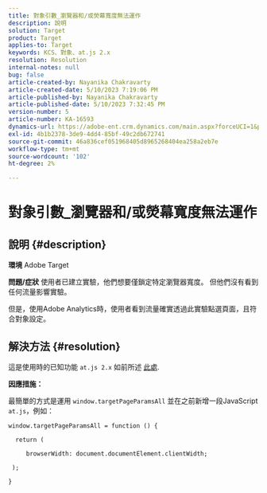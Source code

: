 ```yaml
---
title: 對象引數_瀏覽器和/或熒幕寬度無法運作
description: 說明
solution: Target
product: Target
applies-to: Target
keywords: KCS、對象、at.js 2.x
resolution: Resolution
internal-notes: null
bug: false
article-created-by: Nayanika Chakravarty
article-created-date: 5/10/2023 7:19:06 PM
article-published-by: Nayanika Chakravarty
article-published-date: 5/10/2023 7:32:45 PM
version-number: 5
article-number: KA-16593
dynamics-url: https://adobe-ent.crm.dynamics.com/main.aspx?forceUCI=1&pagetype=entityrecord&etn=knowledgearticle&id=33aea286-67ef-ed11-8849-6045bd006239
exl-id: 4b1b2378-3de9-4dd4-85bf-49c2db672741
source-git-commit: 46a836cef051968405d8965268404ea258a2eb7e
workflow-type: tm+mt
source-wordcount: '102'
ht-degree: 2%

---
```


# 對象引數_瀏覽器和/或熒幕寬度無法運作

## 說明 {#description}

<b>環境</b>
Adobe Target


<b>問題/症狀</b>
使用者已建立實驗，他們想要僅鎖定特定瀏覽器寬度。 但他們沒有看到任何流量影響實驗。

但是，使用Adobe Analytics時，使用者看到流量確實透過此實驗點選頁面，且符合對象設定。


## 解決方法 {#resolution}


這是使用時的已知功能 `at.js 2.x` 如前所述 [此處](https://experienceleague.adobe.com/docs/target-dev/developer/client-side/at-js-implementation/upgrading-from-atjs-1x-to-atjs-20.html).

<b>因應措施：</b>

最簡單的方式是運用 `window.targetPageParamsAll` 並在之前新增一段JavaScript `at.js`，例如：


```
window.targetPageParamsAll = function () {

  return (

     browserWidth: document.documentElement.clientWidth;

 );

}
```
